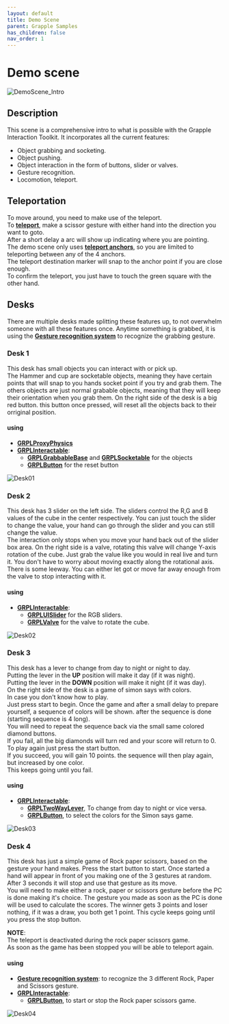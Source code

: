 ```yaml
---
layout: default
title: Demo Scene
parent: Grapple Samples
has_children: false
nav_order: 1
---
```


# Demo scene

![DemoScene_Intro](https://user-images.githubusercontent.com/76707656/233653248-c962f68e-4f8a-4863-ba0f-637513c3decd.PNG)

## Description

This scene is a comprehensive intro to what is possible with the Grapple Interaction Toolkit. It incorporates all the current features:
- Object grabbing and socketing.
- Object pushing.
- Object interaction in the form of buttons, slider or valves.
- Gesture recognition.
- Locomotion, teleport.

## Teleportation

To move around, you need to make use of the teleport.  
To [**teleport**](https://rhinox-training.github.io/grpl-2.0/pages/GRPL_IT/rhinoxxrgrappleit-GRPLTeleport.html), make a scissor gesture with either hand into the direction you want to goto.  
After a short delay a arc will show up indicating where you are pointing.  
The demo scene only uses [**teleport anchors**](https://rhinox-training.github.io/grpl-2.0/pages/GRPL_IT/rhinoxxrgrappleit-GRPLTeleportAnchor.html), so you are limited to teleporting between any of the 4 anchors.  
The teleport destination marker will snap to the anchor point if you are close enough.  
To confirm the teleport, you just have to touch the green square with the other hand.

## Desks

There are multiple desks made splitting these features up, to not overwhelm someone with all these features once.
Anytime something is grabbed, it is using the [**Gesture recognition system**](https://rhinox-training.github.io/grpl-2.0/pages/GRPL_Core/rhinoxxrgrapple-GRPLGestureRecognizer.html) to recognize the grabbing gesture.

### Desk 1

This desk has small objects you can interact with or pick up.  
The Hammer and cup are socketable objects, meaning they have certain points that will snap to you hands socket point if you try and grab them.
The others objects are just normal grabable objects, meaning that they will keep their orientation when you grab them.
On the right side of the desk is a big red button. this button once pressed, will reset all the objects back to their orriginal position.

#### using
 - [**GRPLProxyPhysics**](https://rhinox-training.github.io/grpl-2.0/pages/GRPL_Core/joints.html)
 - [**GRPLInteractable**](https://rhinox-training.github.io/grpl-2.0/pages/GRPL_IT/Interactables.html):  
   - [**GRPLGrabbableBase**](https://rhinox-training.github.io/grpl-2.0/pages/GRPL_IT/rhinoxxrgrappleit-GRPLInteractable.html) and
     [**GRPLSocketable**](https://rhinox-training.github.io/grpl-2.0/pages/GRPL_IT/rhinoxxrgrappleit-GRPLSocketable.html) for the objects
   - [**GRPLButton**](https://rhinox-training.github.io/grpl-2.0/pages/GRPL_IT/rhinoxxrgrappleit-GRPLButtonInteractable.html) for the reset button
   

![Desk01](https://user-images.githubusercontent.com/76707656/233655362-363a9ab8-5b29-4293-bd3d-1d85556b4933.PNG)

### Desk 2

This desk has 3 slider on the left side. The sliders control the R,G and B values of the cube in the center respectively. 
You can just touch the slider to change the value, your hand can go through the slider and you can still change the value.  
The interaction only stops when you move your hand back out of the slider box area.
On the right side is a valve, rotating this valve will change Y-axis rotation of the cube.
Just grab the value like you would in real live and turn it. You don't have to worry about moving exactly along the rotational axis.  
There is some leeway. You can either let got or move far away enough from the valve to stop interacting with it.

#### using

 - [**GRPLInteractable**](https://rhinox-training.github.io/grpl-2.0/pages/GRPL_IT/Interactables.html):  
   - [**GRPLUISlider**](https://rhinox-training.github.io/grpl-2.0/pages/GRPL_IT/rhinoxxrgrappleit-GRPLUISliderInteractable.html) for the RGB sliders.
   - [**GRPLValve**](https://rhinox-training.github.io/grpl-2.0/pages/GRPL_IT/rhinoxxrgrappleit-GRPLValve.html) for the valve to rotate the cube.

![Desk02](https://user-images.githubusercontent.com/76707656/233656970-5ee24e3f-5c77-48af-aea6-d4a3c6d08c7e.PNG)

### Desk 3

This desk has a lever to change from day to night or night to day.  
Putting the lever in the **UP** position will make it day (if it was night).  
Putting the lever in the **DOWN** position will make it night (if it was day).  
On the right side of the desk is a game of simon says with colors.  
In case you don't know how to play.  
Just press start to begin. Once the game and after a small delay to prepare yourself,
a sequence of colors will be shown. after the sequence is done (starting sequence is 4 long).  
You will need to repeat the sequence back via the small same colored diamond buttons.  
If you fail, all the big diamonds will turn red and your score will return to 0.  
To play again just press the start button.  
If you succeed, you will gain 10 points. the sequence will then play again, but increased by one color.  
This keeps going until you fail.  

#### using

 - [**GRPLInteractable**](https://rhinox-training.github.io/grpl-2.0/pages/GRPL_IT/Interactables.html):  
   - [**GRPLTwoWayLever**](https://rhinox-training.github.io/grpl-2.0/pages/GRPL_IT/rhinoxxrgrappleit-GRPLTwoWayLever.html), To change from day to night or vice versa.
   - [**GRPLButton**](https://rhinox-training.github.io/grpl-2.0/pages/GRPL_IT/rhinoxxrgrappleit-GRPLButtonInteractable.html), to select the colors for the Simon says game.

![Desk03](https://user-images.githubusercontent.com/76707656/233655502-14f275a0-c1c3-423a-a3c3-360ea6e02128.PNG)

### Desk 4

This desk has just a simple game of Rock paper scissors, based on the gesture your hand makes.
Press the start button to start. Once started a hand will appear in front of you making one of the 3 gestures at random.
After 3 seconds it will stop and use that gesture as its move.  
You will need to make either a rock, paper or scissors gesture before the PC is done making it's choice.
The gesture you made as soon as the PC is done will be used to calculate the scores.
The winner gets 3 points and loser nothing, if it was a draw, you both get 1 point.
This cycle keeps going until you press the stop button.

**NOTE**:  
The teleport is deactivated during the rock paper scissors game.  
As soon as the game has been stopped you will be able to teleport again. 

#### using

 - [**Gesture recognition system**](https://rhinox-training.github.io/grpl-2.0/pages/GRPL_Core/rhinoxxrgrapple-GRPLGestureRecognizer.html): to recognize the 3 different Rock, Paper and Scissors gesture.
 - [**GRPLInteractable**](https://rhinox-training.github.io/grpl-2.0/pages/GRPL_IT/Interactables.html):  
   - [**GRPLButton**](https://rhinox-training.github.io/grpl-2.0/pages/GRPL_IT/rhinoxxrgrappleit-GRPLButtonInteractable.html), to start or stop the Rock paper scissors game.

![Desk04](https://user-images.githubusercontent.com/76707656/233655457-4bbe3b86-f6fd-4c9a-b9a4-47bcc3e80f1d.PNG)
